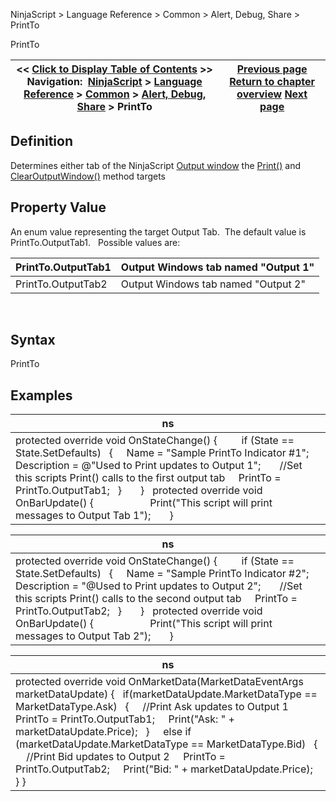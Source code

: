 ﻿
NinjaScript \> Language Reference \> Common \> Alert, Debug, Share \> PrintTo

PrintTo

| \<\< [Click to Display Table of Contents](printto.md) \>\> **Navigation:**     [NinjaScript](ninjascript.md) \> [Language Reference](language_reference_wip.md) \> [Common](common.md) \> [Alert, Debug, Share](alert__debugging_and_sharing.md) \> PrintTo | [Previous page](print.md) [Return to chapter overview](alert__debugging_and_sharing.md) [Next page](rearmalert.md) |
| --- | --- |
## Definition
Determines either tab of the NinjaScript [Output window](output.md) the [Print()](print.md) and [ClearOutputWindow()](clearoutputwindow.md) method targets
## 
## Property Value
An enum value representing the target Output Tab.  The default value is PrintTo.OutputTab1. 
 
Possible values are:

| PrintTo.OutputTab1 | Output Windows tab named "Output 1" |
| --- | --- |
| PrintTo.OutputTab2 | Output Windows tab named "Output 2" |
 
## Syntax
PrintTo
 
## Examples

| ns |
| --- |
| protected override void OnStateChange() {          if (State \=\= State.SetDefaults)    {      Name \= "Sample PrintTo Indicator \#1";      Description \= @"Used to Print updates to Output 1";        //Set this scripts Print() calls to the first output tab      PrintTo \= PrintTo.OutputTab1;    }       }   protected override void OnBarUpdate()  {                      Print("This script will print messages to Output Tab 1");       } |

| ns |
| --- |
| protected override void OnStateChange() {          if (State \=\= State.SetDefaults)    {      Name \= "Sample PrintTo Indicator \#2";      Description \= "@Used to Print updates to Output 2";        //Set this scripts Print() calls to the second output tab      PrintTo \= PrintTo.OutputTab2;    }       }   protected override void OnBarUpdate()  {                      Print("This script will print messages to Output Tab 2");       } |

| ns |
| --- |
| protected override void OnMarketData(MarketDataEventArgs marketDataUpdate) {    if(marketDataUpdate.MarketDataType \=\= MarketDataType.Ask)    {      //Print Ask updates to Output 1      PrintTo \= PrintTo.OutputTab1;      Print("Ask: " \+ marketDataUpdate.Price);    }        else if (marketDataUpdate.MarketDataType \=\= MarketDataType.Bid)    {      //Print Bid updates to Output 2      PrintTo \= PrintTo.OutputTab2;      Print("Bid: " \+ marketDataUpdate.Price);    } } |
